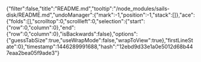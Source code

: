 {"filter":false,"title":"README.md","tooltip":"/node_modules/sails-disk/README.md","undoManager":{"mark":-1,"position":-1,"stack":[]},"ace":{"folds":[],"scrolltop":0,"scrollleft":0,"selection":{"start":{"row":0,"column":0},"end":{"row":0,"column":0},"isBackwards":false},"options":{"guessTabSize":true,"useWrapMode":false,"wrapToView":true},"firstLineState":0},"timestamp":1446289991688,"hash":"12ebd9d33e1a0e5012d68b447eaa2bea05f9ade3"}
